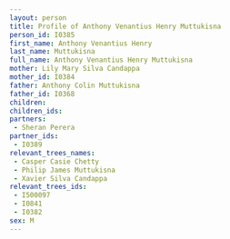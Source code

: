 ```yaml
---
layout: person
title: Profile of Anthony Venantius Henry Muttukisna
person_id: I0385
first_name: Anthony Venantius Henry
last_name: Muttukisna
full_name: Anthony Venantius Henry Muttukisna
mother: Lily Mary Silva Candappa
mother_id: I0384
father: Anthony Colin Muttukisna
father_id: I0368
children:
children_ids:
partners:
 - Sheran Perera
partner_ids:
 - I0389
relevant_trees_names:
 - Casper Casie Chetty
 - Philip James Muttukisna
 - Xavier Silva Candappa
relevant_trees_ids:
 - I500097
 - I0841
 - I0382
sex: M
---
```



